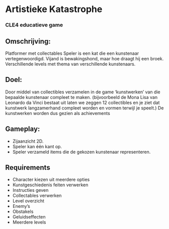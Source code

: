 # Artistieke **Kat**astrophe
### CLE4 educatieve game

## Omschrijving: 
Platformer met collectables
Speler is een kat die een kunstenaar vertegenwoordigd.
Vijand is bewakingshond, maar hoe draagt hij een broek.
Verschillende levels met thema van verschillende kunstenaars.

## Doel:
Door middel van collectibles verzamelen in de game ‘kunstwerken’ van die bepaalde kunstenaar compleet te maken. (bijvoorbeeld de Mona Lisa van Leonardo da Vinci bestaat uit laten we zeggen 12 collectibles en je ziet dat kunstwerk langzamerhand compleet worden en vormen terwijl je speelt.) De kunstwerken worden dus gezien als achievements

## Gameplay:
- Zijaanzicht 2D.
- Speler kan één kant op. 
- Speler verzameld items die de gekozen kunstenaar representeren. 


## Requirements
- Character kiezen uit meerdere opties
- Kunstgeschiedenis feiten verwerken
- Instructies geven
- Collectables verwerken
- Level overzicht
- Enemy’s
- Obstakels
- Geluidseffecten
- Meerdere levels
